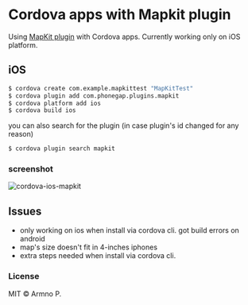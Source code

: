 # Cordova apps with Mapkit plugin

Using [MapKit plugin](https://github.com/imhotep/MapKit/) with Cordova apps. Currently working only on iOS platform.

## iOS

```sh
$ cordova create com.example.mapkittest "MapKitTest"
$ cordova plugin add com.phonegap.plugins.mapkit
$ cordova platform add ios
$ cordova build ios
```

you can also search for the plugin (in case plugin's id changed for any reason)

```sh
$ cordova plugin search mapkit
```

### screenshot

![cordova-ios-mapkit](https://raw.github.com/armno/cordova-mapkit-examples/master/screenshots/ios-iphone4.png)

## Issues
- only working on ios when install via cordova cli. got build errors on android
- map's size doesn't fit in 4-inches iphones
- extra steps needed when install via cordova cli.

### License

MIT &copy; Armno P.

